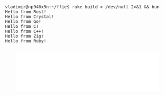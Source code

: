 <pre><samp>
vladimir@np940x5n:~/ffie$ rake build > /dev/null 2>&1 && bundle exec ./rubie.rb
Hello from Rust!
Hello from Crystal!
Hello from Go!
Hello from C!
Hello from C++!
Hello from Zig!
Hello from Ruby!
</samp><pre>
<div align="center">
    <img src="Readme.svg" alt="teminal output">
</div>